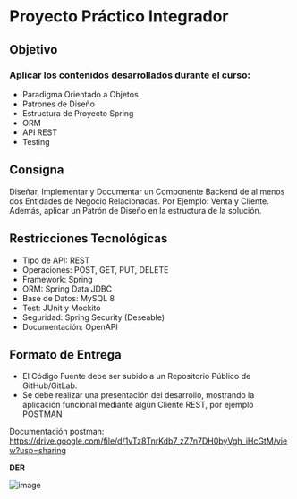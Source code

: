 # Proyecto Práctico Integrador
## Objetivo
### Aplicar los contenidos desarrollados durante el curso:

- Paradigma Orientado a Objetos
- Patrones de Diseño
- Estructura de Proyecto Spring
- ORM
- API REST
- Testing
## Consigna
 Diseñar, Implementar y Documentar un Componente Backend de al menos dos Entidades de Negocio Relacionadas. Por Ejemplo: Venta y Cliente.
 Además, aplicar un Patrón de Diseño en la estructura de la solución.
## Restricciones Tecnológicas
- Tipo de API: REST
- Operaciones: POST, GET, PUT, DELETE
- Framework: Spring
- ORM: Spring Data JDBC
- Base de Datos: MySQL 8
- Test: JUnit y Mockito
- Seguridad: Spring Security (Deseable)
- Documentación: OpenAPI
## Formato de Entrega
- El Código Fuente debe ser subido a un Repositorio Público de GitHub/GitLab.
- Se debe realizar una presentación del desarrollo, mostrando la aplicación funcional
mediante algún Cliente REST, por ejemplo POSTMAN


Documentación postman:
https://drive.google.com/file/d/1vTz8TnrKdb7_zZ7n7DH0byVgh_iHcGtM/view?usp=sharing

**DER**

![image](https://github.com/user-attachments/assets/af36070d-0005-429d-818d-fc71177d2519)

